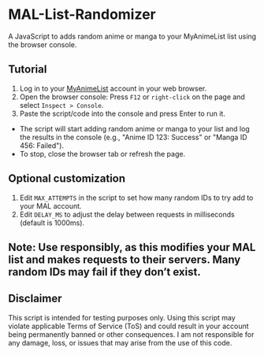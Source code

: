 # MAL-List-Randomizer
A JavaScript to adds random anime or manga to your MyAnimeList list using the browser console.

## Tutorial

1. Log in to your [MyAnimeList](https://https://myanimelist.net) account in your web browser.
2. Open the browser console: Press `F12` or `right-click` on the page and select `Inspect > Console`.
4. Paste the script/code into the console and press Enter to run it.

 - The script will start adding random anime or manga to your list and log the results in the console (e.g., "Anime ID 123: Success" or "Manga ID 456: Failed").
 - To stop, close the browser tab or refresh the page.

## Optional customization

1. Edit `MAX_ATTEMPTS` in the script to set how many random IDs to try add to your MAL account.
2. Edit `DELAY_MS` to adjust the delay between requests in milliseconds (default is 1000ms).

## Note: Use responsibly, as this modifies your MAL list and makes requests to their servers. Many random IDs may fail if they don’t exist.

## Disclaimer
This script is intended for testing purposes only. Using this script may violate applicable Terms of Service (ToS) and could result in your account being permanently banned or other consequences. I am not responsible for any damage, loss, or issues that may arise from the use of this code.

